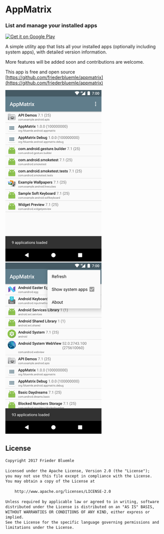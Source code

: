 # AppMatrix

### List and manage your installed apps

<a href='https://play.google.com/store/apps/details?id=org.fbluemle.android.appmatrix'><img alt='Get it on Google Play' src='https://play.google.com/intl/en_us/badges/images/generic/en_badge_web_generic.png' width='200'/></a>

A simple utility app that lists all your installed apps (optionally including system apps), with detailed version information.

More features will be added soon and contributions are welcome.

This app is free and open source
[https://github.com/friederbluemle/appmatrix](https://github.com/friederbluemle/appmatrix)

<img src="screenshot01.png" width="300">
<img src="screenshot02.png" width="300">

## License

    Copyright 2017 Frieder Bluemle

    Licensed under the Apache License, Version 2.0 (the "License");
    you may not use this file except in compliance with the License.
    You may obtain a copy of the License at

        http://www.apache.org/licenses/LICENSE-2.0

    Unless required by applicable law or agreed to in writing, software
    distributed under the License is distributed on an "AS IS" BASIS,
    WITHOUT WARRANTIES OR CONDITIONS OF ANY KIND, either express or implied.
    See the License for the specific language governing permissions and
    limitations under the License.
